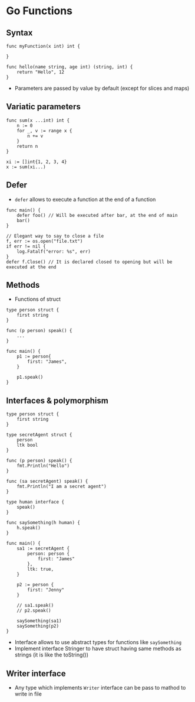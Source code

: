 # Go Functions

## Syntax
```
func myFunction(x int) int {

}

func hello(name string, age int) (string, int) {
    return "Hello", 12
}
```
* Parameters are passed by value by default (except for slices and maps)

## Variatic parameters
```
func sum(x ...int) int {
    n := 0
    for _, v := range x {
        n += v
    }
    return n
}

xi := []int{1, 2, 3, 4}
x := sum(xi...)
```

## Defer
* `defer` allows to execute a function at the end of a function
```
func main() {
    defer foo() // Will be executed after bar, at the end of main
    bar()
}

// Elegant way to say to close a file
f, err := os.open("file.txt")
if err != nil {
    log.Fatalf("error: %s", err)
}
defer f.Close() // It is declared closed to opening but will be executed at the end
```

## Methods
* Functions of struct
```
type person struct {
    first string
}

func (p person) speak() {
    ...
}

func main() {
    p1 := person{
        first: "James",
    }

    p1.speak()
}
```

## Interfaces & polymorphism
```
type person struct {
    first string
}

type secretAgent struct {
    person
    ltk bool
}

func (p person) speak() {
    fmt.Println("Hello")
}

func (sa secretAgent) speak() {
    fmt.Println("I am a secret agent")
}

type human interface {
    speak()
}

func saySomething(h human) {
    h.speak()
}

func main() {
    sa1 := secretAgent {
        person: person {
            first: "James"
        },
        ltk: true,
    }

    p2 := person {
        first: "Jenny"
    }

    // sa1.speak()
    // p2.speak()

    saySomething(sa1)
    saySomething(p2)
}
```
* Interface allows to use abstract types for functions like `saySomething`
* Implement interface Stringer to have struct having same methods as strings (it is like the toString())

## Writer interface
* Any type which implements `Writer` interface can be pass to mathod to write in file
```

```
